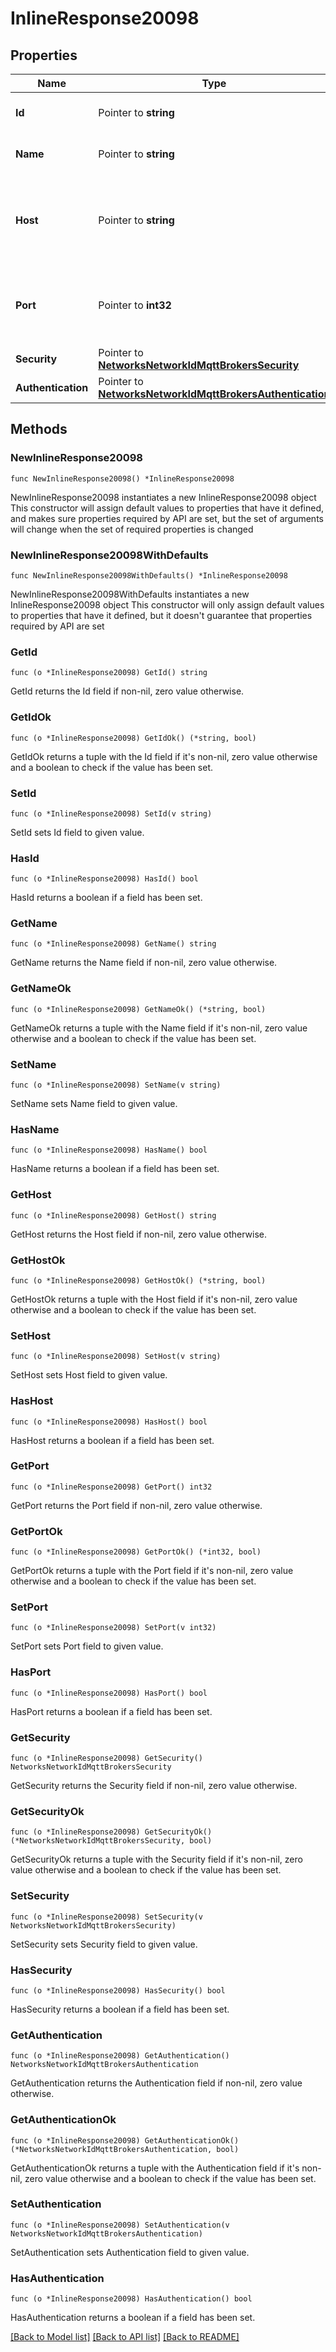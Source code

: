 # InlineResponse20098

## Properties

Name | Type | Description | Notes
------------ | ------------- | ------------- | -------------
**Id** | Pointer to **string** | ID of the MQTT Broker. | [optional] 
**Name** | Pointer to **string** | Name of the MQTT Broker. | [optional] 
**Host** | Pointer to **string** | Host name/IP address where the MQTT broker runs. | [optional] 
**Port** | Pointer to **int32** | Host port though which the MQTT broker can be reached. | [optional] 
**Security** | Pointer to [**NetworksNetworkIdMqttBrokersSecurity**](NetworksNetworkIdMqttBrokersSecurity.md) |  | [optional] 
**Authentication** | Pointer to [**NetworksNetworkIdMqttBrokersAuthentication**](NetworksNetworkIdMqttBrokersAuthentication.md) |  | [optional] 

## Methods

### NewInlineResponse20098

`func NewInlineResponse20098() *InlineResponse20098`

NewInlineResponse20098 instantiates a new InlineResponse20098 object
This constructor will assign default values to properties that have it defined,
and makes sure properties required by API are set, but the set of arguments
will change when the set of required properties is changed

### NewInlineResponse20098WithDefaults

`func NewInlineResponse20098WithDefaults() *InlineResponse20098`

NewInlineResponse20098WithDefaults instantiates a new InlineResponse20098 object
This constructor will only assign default values to properties that have it defined,
but it doesn't guarantee that properties required by API are set

### GetId

`func (o *InlineResponse20098) GetId() string`

GetId returns the Id field if non-nil, zero value otherwise.

### GetIdOk

`func (o *InlineResponse20098) GetIdOk() (*string, bool)`

GetIdOk returns a tuple with the Id field if it's non-nil, zero value otherwise
and a boolean to check if the value has been set.

### SetId

`func (o *InlineResponse20098) SetId(v string)`

SetId sets Id field to given value.

### HasId

`func (o *InlineResponse20098) HasId() bool`

HasId returns a boolean if a field has been set.

### GetName

`func (o *InlineResponse20098) GetName() string`

GetName returns the Name field if non-nil, zero value otherwise.

### GetNameOk

`func (o *InlineResponse20098) GetNameOk() (*string, bool)`

GetNameOk returns a tuple with the Name field if it's non-nil, zero value otherwise
and a boolean to check if the value has been set.

### SetName

`func (o *InlineResponse20098) SetName(v string)`

SetName sets Name field to given value.

### HasName

`func (o *InlineResponse20098) HasName() bool`

HasName returns a boolean if a field has been set.

### GetHost

`func (o *InlineResponse20098) GetHost() string`

GetHost returns the Host field if non-nil, zero value otherwise.

### GetHostOk

`func (o *InlineResponse20098) GetHostOk() (*string, bool)`

GetHostOk returns a tuple with the Host field if it's non-nil, zero value otherwise
and a boolean to check if the value has been set.

### SetHost

`func (o *InlineResponse20098) SetHost(v string)`

SetHost sets Host field to given value.

### HasHost

`func (o *InlineResponse20098) HasHost() bool`

HasHost returns a boolean if a field has been set.

### GetPort

`func (o *InlineResponse20098) GetPort() int32`

GetPort returns the Port field if non-nil, zero value otherwise.

### GetPortOk

`func (o *InlineResponse20098) GetPortOk() (*int32, bool)`

GetPortOk returns a tuple with the Port field if it's non-nil, zero value otherwise
and a boolean to check if the value has been set.

### SetPort

`func (o *InlineResponse20098) SetPort(v int32)`

SetPort sets Port field to given value.

### HasPort

`func (o *InlineResponse20098) HasPort() bool`

HasPort returns a boolean if a field has been set.

### GetSecurity

`func (o *InlineResponse20098) GetSecurity() NetworksNetworkIdMqttBrokersSecurity`

GetSecurity returns the Security field if non-nil, zero value otherwise.

### GetSecurityOk

`func (o *InlineResponse20098) GetSecurityOk() (*NetworksNetworkIdMqttBrokersSecurity, bool)`

GetSecurityOk returns a tuple with the Security field if it's non-nil, zero value otherwise
and a boolean to check if the value has been set.

### SetSecurity

`func (o *InlineResponse20098) SetSecurity(v NetworksNetworkIdMqttBrokersSecurity)`

SetSecurity sets Security field to given value.

### HasSecurity

`func (o *InlineResponse20098) HasSecurity() bool`

HasSecurity returns a boolean if a field has been set.

### GetAuthentication

`func (o *InlineResponse20098) GetAuthentication() NetworksNetworkIdMqttBrokersAuthentication`

GetAuthentication returns the Authentication field if non-nil, zero value otherwise.

### GetAuthenticationOk

`func (o *InlineResponse20098) GetAuthenticationOk() (*NetworksNetworkIdMqttBrokersAuthentication, bool)`

GetAuthenticationOk returns a tuple with the Authentication field if it's non-nil, zero value otherwise
and a boolean to check if the value has been set.

### SetAuthentication

`func (o *InlineResponse20098) SetAuthentication(v NetworksNetworkIdMqttBrokersAuthentication)`

SetAuthentication sets Authentication field to given value.

### HasAuthentication

`func (o *InlineResponse20098) HasAuthentication() bool`

HasAuthentication returns a boolean if a field has been set.


[[Back to Model list]](../README.md#documentation-for-models) [[Back to API list]](../README.md#documentation-for-api-endpoints) [[Back to README]](../README.md)


